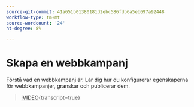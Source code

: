 ```yaml
---
source-git-commit: 41a651b01380181d2ebc586fdb6a5eb697a92448
workflow-type: tm+mt
source-wordcount: '24'
ht-degree: 8%

---
```

# Skapa en webbkampanj

Förstå vad en webbkampanj är. Lär dig hur du konfigurerar egenskaperna för webbkampanjer, granskar och publicerar dem.

>[!VIDEO](https://video.tv.adobe.com/v/3418800/?quality=12&learn=on){transcript=true}
